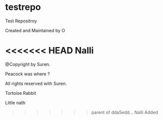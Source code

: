testrepo
========

Test Repositroy

Created and Maintained by O

<<<<<<< HEAD
Nalli
=======
@Copyright by Suren.

Peacock was where ?

All rights reserved with Suren. 

Tortoise Rabbit

Little nath
>>>>>>> parent of dda5edd... Nalli Added
